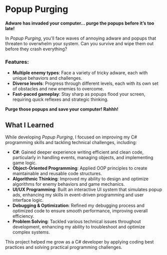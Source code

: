 # Popup Purging

**Adware has invaded your computer… purge the popups before it’s too late!**

In *Popup Purging*, you'll face waves of annoying adware and popups that threaten to overwhelm your system. Can you survive and wipe them out before they crash everything?

### Features:
- **Multiple enemy types**: Face a variety of tricky adware, each with unique behaviors and challenges.
- **Diverse levels**: Progress through different levels, each with its own set of obstacles and new enemies to overcome.
- **Fast-paced gameplay**: Stay sharp as popups flood your screen, requiring quick reflexes and strategic thinking.

**Purge those popups and save your computer! Rahhh!**

## What I Learned

While developing *Popup Purging*, I focused on improving my C# programming skills and tackling technical challenges, including:

- **C#**: Gained deeper experience writing efficient and clean code, particularly in handling events, managing objects, and implementing game logic.
- **Object-Oriented Programming**: Applied OOP principles to create maintainable and reusable code structures.
- **Algorithmic Thinking**: Improved my ability to design and optimize algorithms for enemy behaviors and game mechanics.
- **UI/UX Programming**: Built an interactive UI system that simulates popup ads, enhancing my skills in event-driven programming and user interface logic.
- **Debugging & Optimization**: Refined my debugging process and optimized code to ensure smooth performance, improving overall efficiency.
- **Problem Solving**: Tackled various technical issues throughout development, enhancing my ability to troubleshoot and optimize complex systems.

This project helped me grow as a C# developer by applying coding best practices and solving practical programming challenges.
